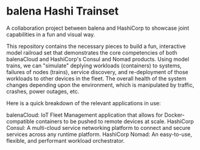 # balena Hashi Trainset
A collaboration project between balena and HashiCorp to showcase joint capabilities in a fun and visual way.

This repository contains the necessary pieces to build a fun, interactive model railroad set that demonstrates the core competencies of both balenaCloud and HashiCorp's Consul and Nomad products.  Using model trains, we can "simulate" deplying workloads (containers) to systems, failures of nodes (trains), service discovery, and re-deployment of those workloads to other devices in the fleet.  The overall health of the system changes depending upon the environment, which is manipulated by traffic, crashes, power outages, etc.

Here is a quick breakdown of the relevant applications in use:

balenaCloud:  IoT Fleet Management application that allows for Docker-compatible containers to be pushed to remote devices at scale.
HashiCorp Consul:  A multi-cloud service networking platform to connect and secure services across any runtime platform.
HashiCorp Nomad:  An easy-to-use, flexible, and performant workload orchestrator.


